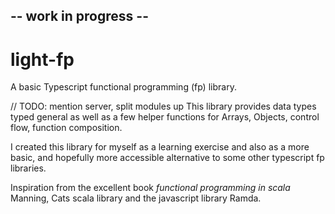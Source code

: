 ## -- work in progress --

# light-fp
A basic Typescript functional programming (fp) library.

// TODO: mention server, split modules up
This library provides data types typed general as well as a few helper functions for Arrays, Objects, control flow, function composition.

I created this library for myself as a learning exercise and also as a more basic, and hopefully more accessible alternative to some other typescript fp libraries.

Inspiration from the excellent book *functional programming in scala* Manning, Cats scala library and the javascript library Ramda.